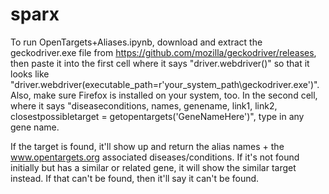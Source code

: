 # sparx

To run OpenTargets+Aliases.ipynb, download and extract the geckodriver.exe file from https://github.com/mozilla/geckodriver/releases, then paste it into the first cell where it says "driver.webdriver()" so that it looks like "driver.webdriver(executable_path=r'your_system_path\geckodriver.exe')". Also, make sure Firefox is installed on your system, too. In the second cell, where it says "diseaseconditions, names, genename, link1, link2, closestpossibletarget = getopentargets('GeneNameHere')", type in any gene name. 

If the target is found, it'll show up and return the alias names + the www.opentargets.org associated diseases/conditions. If it's not found initially but has a similar or related gene, it will show the similar target instead. If that can't be found, then it'll say it can't be found.
